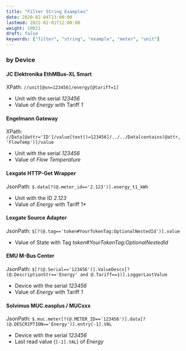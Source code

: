 ```yaml
---
title: "Filter String Examples"
date: 2020-02-04T13:00:00
lastmod: 2022-02-01T12:00:00
weight: 10021
draft: false
keywords: ["filter", "string", "example", "meter", "unit"]
---
```


### by Device

#### JC Elektronika EthMBus-XL Smart

XPath: `//unit[@sn=123456]/energy[@tariff=1]`

* Unit with the serial *123456*
* Value of *Energy* with Tariff *1*

#### Engelmann Gateway

XPath: `//Data[@attr='ID']/value[text()=123456]/../../Data[contains(@attr, 'FlowTemp')]/value`

* Unit with the serial *123456*
* Value of *Flow Temperature*

#### Lexgate HTTP-Get Wrapper

JsonPath: `$.data[?(@.meter_id=='2.123')].energy_t1_kWh`
* Unit with the ID *2.123*
* Value of *Energy* with Tariff 1*

#### Lexgate Source Adapter

JsonPath: `$[?(@.tag=='token#YourTokenTag:OptionalNestedId')].value`
* Value of State with Tag *token#YourTokenTag:OptionalNestedId*

#### EMU M-Bus Center

JsonPath: `$[?(@.Serial=='123456')].ValueDescs[?(@.DescriptionStr=='Energy' and @.Tariff==1)].LoggerLastValue`

* Device with the serial *123456*
* Value of *Energy* with Tariff *1*

#### Solvimus MUC.easplus / MUCxxx

JsonPath: `$.muc.meter[?(@.METER_ID=='123456')].data[?(@.DESCRIPTION=='Energy')].entry[-1].VAL`
* Device with the serial *123456*
* Last read value (`[-1].VAL`) of *Energy*